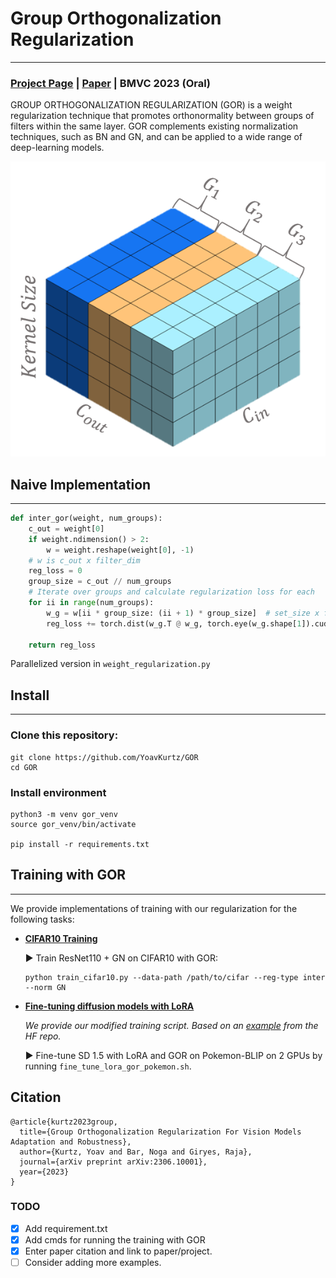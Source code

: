 # Group Orthogonalization Regularization

---
### [Project Page](https://yoavkurtz.github.io/GOR/) | [Paper](https://arxiv.org/abs/2306.10001) | BMVC 2023 (Oral)

GROUP ORTHOGONALIZATION REGULARIZATION (GOR) is a weight
regularization technique that promotes orthonormality between groups of filters within the
same layer. GOR complements existing normalization techniques, such as BN and GN, and
can be applied to a wide range of deep-learning models.

![GOR vis](docs/static/images/groups_vis_no_bg.png)

## Naive Implementation

---

```python
def inter_gor(weight, num_groups):
    c_out = weight[0]
    if weight.ndimension() > 2:
        w = weight.reshape(weight[0], -1)
    # w is c_out x filter_dim
    reg_loss = 0
    group_size = c_out // num_groups
    # Iterate over groups and calculate regularization loss for each
    for ii in range(num_groups):
        w_g = w[ii * group_size: (ii + 1) * group_size]  # set_size x filter_dim
        reg_loss += torch.dist(w_g.T @ w_g, torch.eye(w_g.shape[1]).cuda()) ** 2  # ||W^T * W - I||^2
    
    return reg_loss
```
Parallelized version in `weight_regularization.py`

## Install

---
### Clone this repository:
```shell
git clone https://github.com/YoavKurtz/GOR
cd GOR
```
### Install environment
```shell
python3 -m venv gor_venv
source gor_venv/bin/activate

pip install -r requirements.txt
```

## Training with GOR

---
We provide implementations of training with our regularization for the 
following tasks:
- **[CIFAR10 Training](train_cifar10.py)**

  :arrow_forward: Train ResNet110 + GN on CIFAR10 with GOR:
  ```shell
  python train_cifar10.py --data-path /path/to/cifar --reg-type inter --norm GN
  ```
  
- **[Fine-tuning diffusion models with LoRA](train_text_to_image_lora.py)**
  
  *We provide our modified training script. 
  Based on an [example](https://github.com/huggingface/diffusers/tree/main/examples/text_to_image) from the HF repo.*

  :arrow_forward: Fine-tune SD 1.5 with LoRA and GOR on Pokemon-BLIP on 2 GPUs by running `fine_tune_lora_gor_pokemon.sh`.
  
## Citation

```
@article{kurtz2023group,
  title={Group Orthogonalization Regularization For Vision Models Adaptation and Robustness},
  author={Kurtz, Yoav and Bar, Noga and Giryes, Raja},
  journal={arXiv preprint arXiv:2306.10001},
  year={2023}
}
```

### TODO
- [X] Add requirement.txt
- [x] Add cmds for running the training with GOR
- [x] Enter paper citation and link to paper/project.
- [ ] Consider adding more examples.